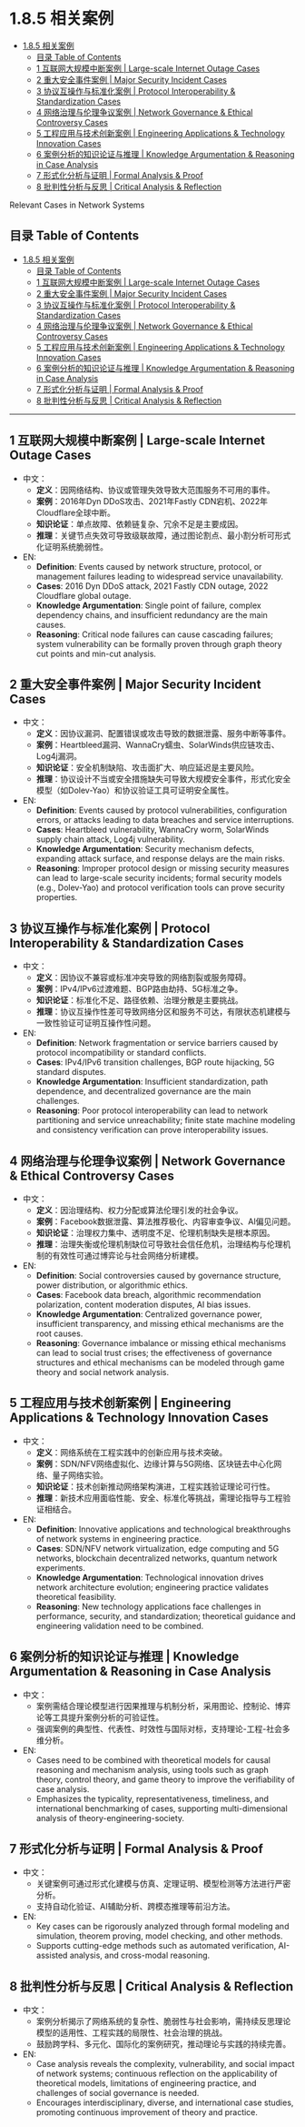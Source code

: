# 1.8.5 相关案例


<!-- TOC START -->

- [1.8.5 相关案例](#185-相关案例)
  - [目录 Table of Contents](#目录-table-of-contents)
  - [1 互联网大规模中断案例 | Large-scale Internet Outage Cases](#1-互联网大规模中断案例-large-scale-internet-outage-cases)
  - [2 重大安全事件案例 | Major Security Incident Cases](#2-重大安全事件案例-major-security-incident-cases)
  - [3 协议互操作与标准化案例 | Protocol Interoperability & Standardization Cases](#3-协议互操作与标准化案例-protocol-interoperability-standardization-cases)
  - [4 网络治理与伦理争议案例 | Network Governance & Ethical Controversy Cases](#4-网络治理与伦理争议案例-network-governance-ethical-controversy-cases)
  - [5 工程应用与技术创新案例 | Engineering Applications & Technology Innovation Cases](#5-工程应用与技术创新案例-engineering-applications-technology-innovation-cases)
  - [6 案例分析的知识论证与推理 | Knowledge Argumentation & Reasoning in Case Analysis](#6-案例分析的知识论证与推理-knowledge-argumentation-reasoning-in-case-analysis)
  - [7 形式化分析与证明 | Formal Analysis & Proof](#7-形式化分析与证明-formal-analysis-proof)
  - [8 批判性分析与反思 | Critical Analysis & Reflection](#8-批判性分析与反思-critical-analysis-reflection)

<!-- TOC END -->

Relevant Cases in Network Systems

## 目录 Table of Contents

- [1.8.5 相关案例](#185-相关案例)
  - [目录 Table of Contents](#目录-table-of-contents)
  - [1 互联网大规模中断案例 | Large-scale Internet Outage Cases](#1-互联网大规模中断案例--large-scale-internet-outage-cases)
  - [2 重大安全事件案例 | Major Security Incident Cases](#2-重大安全事件案例--major-security-incident-cases)
  - [3 协议互操作与标准化案例 | Protocol Interoperability \& Standardization Cases](#3-协议互操作与标准化案例--protocol-interoperability--standardization-cases)
  - [4 网络治理与伦理争议案例 | Network Governance \& Ethical Controversy Cases](#4-网络治理与伦理争议案例--network-governance--ethical-controversy-cases)
  - [5 工程应用与技术创新案例 | Engineering Applications \& Technology Innovation Cases](#5-工程应用与技术创新案例--engineering-applications--technology-innovation-cases)
  - [6 案例分析的知识论证与推理 | Knowledge Argumentation \& Reasoning in Case Analysis](#6-案例分析的知识论证与推理--knowledge-argumentation--reasoning-in-case-analysis)
  - [7 形式化分析与证明 | Formal Analysis \& Proof](#7-形式化分析与证明--formal-analysis--proof)
  - [8 批判性分析与反思 | Critical Analysis \& Reflection](#8-批判性分析与反思--critical-analysis--reflection)

---

## 1 互联网大规模中断案例 | Large-scale Internet Outage Cases

- 中文：
  - **定义**：因网络结构、协议或管理失效导致大范围服务不可用的事件。
  - **案例**：2016年Dyn DDoS攻击、2021年Fastly CDN宕机、2022年Cloudflare全球中断。
  - **知识论证**：单点故障、依赖链复杂、冗余不足是主要成因。
  - **推理**：关键节点失效可导致级联故障，通过图论割点、最小割分析可形式化证明系统脆弱性。
- EN:
  - **Definition**: Events caused by network structure, protocol, or management failures leading to widespread service unavailability.
  - **Cases**: 2016 Dyn DDoS attack, 2021 Fastly CDN outage, 2022 Cloudflare global outage.
  - **Knowledge Argumentation**: Single point of failure, complex dependency chains, and insufficient redundancy are the main causes.
  - **Reasoning**: Critical node failures can cause cascading failures; system vulnerability can be formally proven through graph theory cut points and min-cut analysis.

## 2 重大安全事件案例 | Major Security Incident Cases

- 中文：
  - **定义**：因协议漏洞、配置错误或攻击导致的数据泄露、服务中断等事件。
  - **案例**：Heartbleed漏洞、WannaCry蠕虫、SolarWinds供应链攻击、Log4j漏洞。
  - **知识论证**：安全机制缺陷、攻击面扩大、响应延迟是主要风险。
  - **推理**：协议设计不当或安全措施缺失可导致大规模安全事件，形式化安全模型（如Dolev-Yao）和协议验证工具可证明安全属性。
- EN:
  - **Definition**: Events caused by protocol vulnerabilities, configuration errors, or attacks leading to data breaches and service interruptions.
  - **Cases**: Heartbleed vulnerability, WannaCry worm, SolarWinds supply chain attack, Log4j vulnerability.
  - **Knowledge Argumentation**: Security mechanism defects, expanding attack surface, and response delays are the main risks.
  - **Reasoning**: Improper protocol design or missing security measures can lead to large-scale security incidents; formal security models (e.g., Dolev-Yao) and protocol verification tools can prove security properties.

## 3 协议互操作与标准化案例 | Protocol Interoperability & Standardization Cases

- 中文：
  - **定义**：因协议不兼容或标准冲突导致的网络割裂或服务障碍。
  - **案例**：IPv4/IPv6过渡难题、BGP路由劫持、5G标准之争。
  - **知识论证**：标准化不足、路径依赖、治理分散是主要挑战。
  - **推理**：协议互操作性差可导致网络分区和服务不可达，有限状态机建模与一致性验证可证明互操作性问题。
- EN:
  - **Definition**: Network fragmentation or service barriers caused by protocol incompatibility or standard conflicts.
  - **Cases**: IPv4/IPv6 transition challenges, BGP route hijacking, 5G standard disputes.
  - **Knowledge Argumentation**: Insufficient standardization, path dependence, and decentralized governance are the main challenges.
  - **Reasoning**: Poor protocol interoperability can lead to network partitioning and service unreachability; finite state machine modeling and consistency verification can prove interoperability issues.

## 4 网络治理与伦理争议案例 | Network Governance & Ethical Controversy Cases

- 中文：
  - **定义**：因治理结构、权力分配或算法伦理引发的社会争议。
  - **案例**：Facebook数据泄露、算法推荐极化、内容审查争议、AI偏见问题。
  - **知识论证**：治理权力集中、透明度不足、伦理机制缺失是根本原因。
  - **推理**：治理失衡或伦理机制缺位可导致社会信任危机，治理结构与伦理机制的有效性可通过博弈论与社会网络分析建模。
- EN:
  - **Definition**: Social controversies caused by governance structure, power distribution, or algorithmic ethics.
  - **Cases**: Facebook data breach, algorithmic recommendation polarization, content moderation disputes, AI bias issues.
  - **Knowledge Argumentation**: Centralized governance power, insufficient transparency, and missing ethical mechanisms are the root causes.
  - **Reasoning**: Governance imbalance or missing ethical mechanisms can lead to social trust crises; the effectiveness of governance structures and ethical mechanisms can be modeled through game theory and social network analysis.

## 5 工程应用与技术创新案例 | Engineering Applications & Technology Innovation Cases

- 中文：
  - **定义**：网络系统在工程实践中的创新应用与技术突破。
  - **案例**：SDN/NFV网络虚拟化、边缘计算与5G网络、区块链去中心化网络、量子网络实验。
  - **知识论证**：技术创新推动网络架构演进，工程实践验证理论可行性。
  - **推理**：新技术应用面临性能、安全、标准化等挑战，需理论指导与工程验证相结合。
- EN:
  - **Definition**: Innovative applications and technological breakthroughs of network systems in engineering practice.
  - **Cases**: SDN/NFV network virtualization, edge computing and 5G networks, blockchain decentralized networks, quantum network experiments.
  - **Knowledge Argumentation**: Technological innovation drives network architecture evolution; engineering practice validates theoretical feasibility.
  - **Reasoning**: New technology applications face challenges in performance, security, and standardization; theoretical guidance and engineering validation need to be combined.

## 6 案例分析的知识论证与推理 | Knowledge Argumentation & Reasoning in Case Analysis

- 中文：
  - 案例需结合理论模型进行因果推理与机制分析，采用图论、控制论、博弈论等工具提升案例分析的可验证性。
  - 强调案例的典型性、代表性、时效性与国际对标，支持理论-工程-社会多维分析。
- EN:
  - Cases need to be combined with theoretical models for causal reasoning and mechanism analysis, using tools such as graph theory, control theory, and game theory to improve the verifiability of case analysis.
  - Emphasizes the typicality, representativeness, timeliness, and international benchmarking of cases, supporting multi-dimensional analysis of theory-engineering-society.

## 7 形式化分析与证明 | Formal Analysis & Proof

- 中文：
  - 关键案例可通过形式化建模与仿真、定理证明、模型检测等方法进行严密分析。
  - 支持自动化验证、AI辅助分析、跨模态推理等前沿方法。
- EN:
  - Key cases can be rigorously analyzed through formal modeling and simulation, theorem proving, model checking, and other methods.
  - Supports cutting-edge methods such as automated verification, AI-assisted analysis, and cross-modal reasoning.

## 8 批判性分析与反思 | Critical Analysis & Reflection

- 中文：
  - 案例分析揭示了网络系统的复杂性、脆弱性与社会影响，需持续反思理论模型的适用性、工程实践的局限性、社会治理的挑战。
  - 鼓励跨学科、多元化、国际化的案例研究，推动理论与实践的持续完善。
- EN:
  - Case analysis reveals the complexity, vulnerability, and social impact of network systems; continuous reflection on the applicability of theoretical models, limitations of engineering practice, and challenges of social governance is needed.
  - Encourages interdisciplinary, diverse, and international case studies, promoting continuous improvement of theory and practice.
